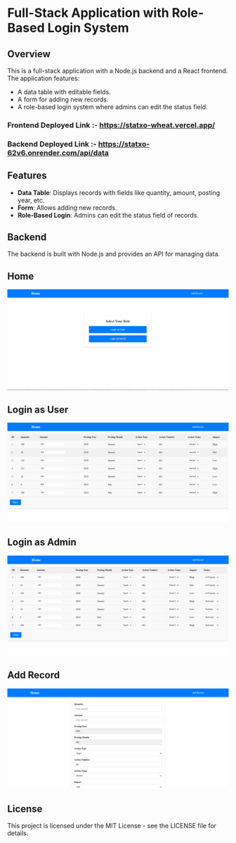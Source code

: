 # Full-Stack Application with Role-Based Login System

## Overview

This is a full-stack application with a Node.js backend and a React frontend. The application features:
- A data table with editable fields.
- A form for adding new records.
- A role-based login system where admins can edit the status field.
  
### Frontend Deployed Link :-  https://statxo-wheat.vercel.app/
### Backend Deployed Link  :-  https://statxo-62v6.onrender.com/api/data

## Features

- **Data Table**: Displays records with fields like quantity, amount, posting year, etc.
- **Form**: Allows adding new records.
- **Role-Based Login**: Admins can edit the status field of records.

## Backend

The backend is built with Node.js and provides an API for managing data.

## Home
   ![Home](https://github.com/kundan761/Statxo/blob/master/client/src/assets/HomePage.png)

## Login as User
   ![User](https://github.com/kundan761/Statxo/blob/master/client/src/assets/UserPage.png)
   
## Login as Admin
   ![Admin](https://github.com/kundan761/Statxo/blob/master/client/src/assets/AdminPage.png)
## Add Record
   ![Home](https://github.com/kundan761/Statxo/blob/master/client/src/assets/Addrecord.png)

## License

This project is licensed under the MIT License - see the LICENSE file for details.
